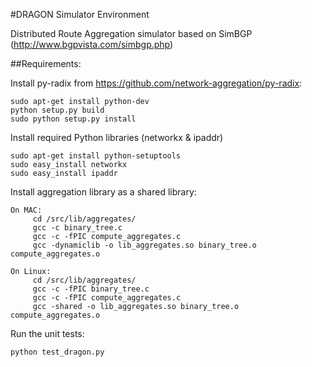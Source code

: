 #DRAGON Simulator Environment

Distributed Route Aggregation simulator based on SimBGP (http://www.bgpvista.com/simbgp.php)

##Requirements:

Install py-radix from https://github.com/network-aggregation/py-radix:
```
sudo apt-get install python-dev
python setup.py build
sudo python setup.py install
```

Install required Python libraries (networkx & ipaddr)
```
sudo apt-get install python-setuptools
sudo easy_install networkx
sudo easy_install ipaddr
```
Install aggregation library as a shared library:

```
On MAC:
     cd /src/lib/aggregates/
     gcc -c binary_tree.c 
     gcc -c -fPIC compute_aggregates.c
     gcc -dynamiclib -o lib_aggregates.so binary_tree.o compute_aggregates.o

On Linux:
     cd /src/lib/aggregates/
     gcc -c -fPIC binary_tree.c 
     gcc -c -fPIC compute_aggregates.c
     gcc -shared -o lib_aggregates.so binary_tree.o compute_aggregates.o
```

Run the unit tests:
```
python test_dragon.py
```
